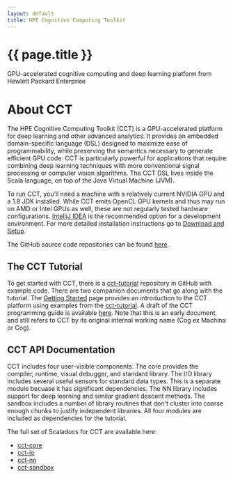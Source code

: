 ```yaml
---
layout: default
title: HPE Cognitive Computing Toolkit
---
```

<h1>{{ page.title }}</h1>

GPU-accelerated cognitive computing and deep learning platform from Hewlett Packard Enterprise

# About CCT

The HPE Cognitive Computing Toolkit (CCT) is a GPU-accelerated platform for deep
learning and other advanced analytics. It provides an embedded domain-specific
language (DSL) designed to maximize ease of programmability, while preserving
the semantics necessary to generate efficient GPU code. CCT is particularly
powerful for applications that require combining deep learning techniques with
more conventional signal processing or computer vision algorithms. The CCT DSL
lives inside the Scala language, on top of the Java Virtual Machine (JVM).

To run CCT, you’ll need a machine with a relatively current NVIDIA GPU and a
1.8 JDK installed. While CCT emits OpenCL GPU kernels and thus may run on AMD or
Intel GPUs as well, these are not regularly tested hardware configurations.
[IntelliJ IDEA](https://www.jetbrains.com/idea/) is the recommended option for a
development environment. For more detailed
installation instructions go to [Download and Setup](./downloadAndSetup).

The GitHub source code repositories can be found [here](https://github.com/hpe-cct).

## The CCT Tutorial

To get started with CCT, there is a [cct-tutorial](https://github.com/hpe-cct/cct-tutorial) repository in GitHub with example code. There are two companion documents that go along with the tutorial.  The [Getting Started](./gettingStarted) page provides an introduction to the CCT platform using examples from the [cct-tutorial](https://github.com/hpe-cct/cct-tutorial). A draft of the CCT programming guide is available
[here](./programmingGuide). Note that
this is an early document, and still refers to CCT by its original internal
working name (Cog ex Machina or Cog).

## CCT API Documentation

CCT includes four user-visible components. The core provides the compiler, runtime, visual debugger, and standard library. 
The I/O library includes several useful sensors for standard data types. This is a separate module becuase it has significant
dependencies. The NN library includes support for deep learning and similar gradient descent methods. The sandbox includes a 
number of library routines that don't cluster into coarse enough chunks to justify independent libraries. All four modules 
are included as dependencies for the tutorial.

The full set of Scaladocs for CCT are available here:

  * [cct-core](https://hpe-cct.github.io/scaladoc/cct-core_2.11-5.0.0-alpha.3/#package)
  * [cct-io](https://hpe-cct.github.io/scaladoc/cct-io_2.11-0.8.7/#cogio.package)
  * [cct-nn](https://hpe-cct.github.io/scaladoc/cct-nn_2.11-2.0.0-alpha.2/#toolkit.neuralnetwork.package)
  * [cct-sandbox](https://hpe-cct.github.io/scaladoc/cct-sandbox_2.11-1.2.9/#toolkit.package)


